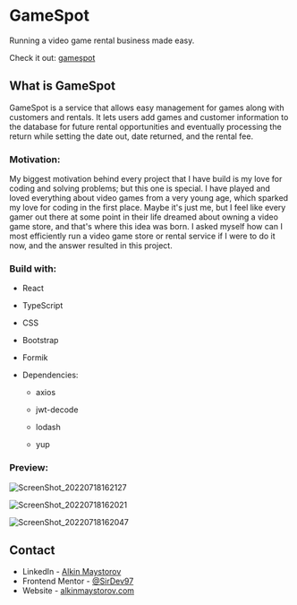 # GameSpot

Running a video game rental business made easy.

Check it out: [gamespot](https://gamespotz.netlify.app/games)

## What is GameSpot

GameSpot is a service that allows easy management for games along with customers and rentals. It lets users add games and customer information to the database for future rental opportunities and eventually processing the return while setting the date out, date returned, and the rental fee.

### Motivation:

My biggest motivation behind every project that I have build is my love for coding and solving problems; but this one is special. I have played and loved everything about video games from a very young age, which sparked my love for coding in the first place. Maybe it's just me, but I feel like every gamer out there at some point in their life dreamed about owning a video game store, and that's where this idea was born. I asked myself how can I most efficiently run a video game store or rental service if I were to do it now, and the answer resulted in this project.

### Build with:

- React

- TypeScript

- CSS

- Bootstrap

- Formik

- Dependencies:

  - axios

  - jwt-decode

  - lodash

  - yup

### Preview:

![ScreenShot_20220718162127](https://user-images.githubusercontent.com/76817540/179537952-14bfb25d-c886-4f22-8119-3d34e09e0a68.jpeg)

![ScreenShot_20220718162021](https://user-images.githubusercontent.com/76817540/179537996-73956e0f-ac12-40d1-987d-e140bc519fac.jpeg)

![ScreenShot_20220718162047](https://user-images.githubusercontent.com/76817540/179537988-ce2d75fe-43c2-4b46-8b66-2991ce4f4aa6.jpeg)

## Contact

- LinkedIn - [Alkin Maystorov](https://www.linkedin.com/in/alkin-maystorov/)
- Frontend Mentor - [@SirDev97](https://www.frontendmentor.io/profile/SirDev97)
- Website - [alkinmaystorov.com](https://alkinmaystorov.com)
